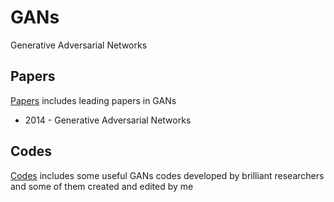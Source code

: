 # GANs
Generative Adversarial Networks

## Papers
[Papers](https://github.com/Jeonwonseok/GANs/tree/master/Papers) includes leading papers in GANs
- 2014 - Generative Adversarial Networks

## Codes
[Codes](https://github.com/Jeonwonseok/GANs/tree/master/Codes) includes some useful GANs codes developed by brilliant researchers and some of them created and edited by me
